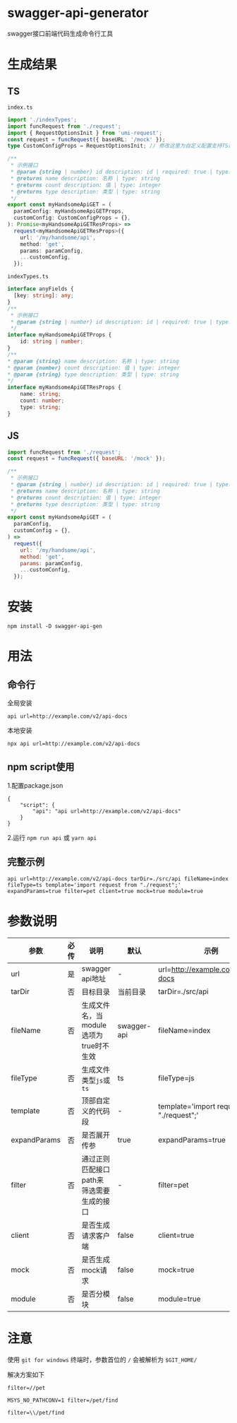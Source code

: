 # swagger-api-generator
swagger接口前端代码生成命令行工具

# 生成结果
## TS
`index.ts`
```typescript
import './indexTypes';
import funcRequest from './request';
import { RequestOptionsInit } from 'umi-request';
const request = funcRequest({ baseURL: '/mock' });
type CustomConfigProps = RequestOptionsInit; // 修改这里为自定义配置支持TS提示

/**
 * 示例接口
 * @param {string | number} id description: id | required: true | type: string
 * @returns name description: 名称 | type: string
 * @returns count description: 值 | type: integer
 * @returns type description: 类型 | type: string
 */
export const myHandsomeApiGET = (
  paramConfig: myHandsomeApiGETProps,
  customConfig: CustomConfigProps = {},
): Promise<myHandsomeApiGETResProps> =>
  request<myHandsomeApiGETResProps>({
    url: '/my/handsome/api',
    method: 'get',
    params: paramConfig,
    ...customConfig,
  });
```
`indexTypes.ts`
```typescript
interface anyFields {
  [key: string]: any;
}
/**
 * 示例接口
 * @param {string | number} id description: id | required: true | type: string
 */
interface myHandsomeApiGETProps {
    id: string | number;
}
/**
* @param {string} name description: 名称 | type: string
* @param {number} count description: 值 | type: integer
* @param {string} type description: 类型 | type: string
*/
interface myHandsomeApiGETResProps {
    name: string;
    count: number;
    type: string;
}
```
## JS
```javascript
import funcRequest from './request';
const request = funcRequest({ baseURL: '/mock' });

/**
 * 示例接口
 * @param {string | number} id description: id | required: true | type: string
 * @returns name description: 名称 | type: string
 * @returns count description: 值 | type: integer
 * @returns type description: 类型 | type: string
 */
export const myHandsomeApiGET = (
  paramConfig,
  customConfig = {},
) =>
  request({
    url: '/my/handsome/api',
    method: 'get',
    params: paramConfig,
    ...customConfig,
  });
```

# 安装
```
npm install -D swagger-api-gen
```
# 用法
## 命令行
全局安装
```
api url=http://example.com/v2/api-docs
```
本地安装
```
npx api url=http://example.com/v2/api-docs
```
## npm script使用
1.配置package.json
```
{
    "script": {
        "api": "api url=http://example.com/v2/api-docs"
    }
}
```
2.运行 `npm run api` 或 `yarn api`
## 完整示例
```
api url=http://example.com/v2/api-docs tarDir=./src/api fileName=index fileType=ts template='import request from "./request";' expandParams=true filter=pet client=true mock=true module=true
```
# 参数说明
|参数|必传|说明|默认|示例|
|----|----|----|----|----|
|url|是|swagger api地址|-|url=http://example.com/v2/api-docs|
|tarDir|否|目标目录|当前目录|tarDir=./src/api|
|fileName|否|生成文件名，当module选项为true时不生效|swagger-api|fileName=index|
|fileType|否|生成文件类型`js`或`ts`|ts|fileType=js|
|template|否|顶部自定义的代码段|-|template='import request from "./request";'|
|expandParams|否|是否展开传参|true|expandParams=true|
|filter|否|通过正则匹配接口path来筛选需要生成的接口|-|filter=pet|
|client|否|是否生成请求客户端|false|client=true|
|mock|否|是否生成mock请求|false|mock=true|
|module|否|是否分模块|false|module=true|

# 注意
使用 `git for windows` 终端时，参数首位的 `/` 会被解析为 `$GIT_HOME/`

解决方案如下
```
filter=//pet

MSYS_NO_PATHCONV=1 filter=/pet/find

filter=\\/pet/find
```
